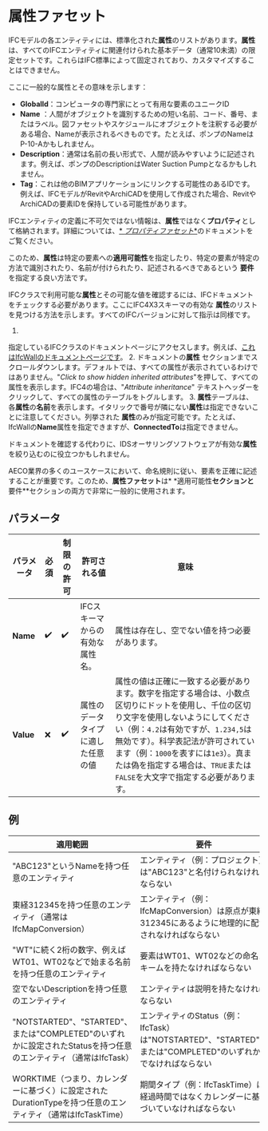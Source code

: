 # 属性ファセット

IFCモデルの各エンティティには、標準化された**属性**のリストがあります。**属性**
は、すべてのIFCエンティティに関連付けられた基本データ（通常10未満）の限定セットです。これらはIFC標準によって固定されており、カスタマイズすることはできません。

ここに一般的な属性とその意味を示します：

- **GlobalId**：コンピュータの専門家にとって有用な要素のユニークID
- **Name**
  ：人間がオブジェクトを識別するための短い名前、コード、番号、またはラベル。図ファセットやスケジュールにオブジェクトを注釈する必要がある場合、Nameが表示されるべきものです。たとえば、ポンプのNameはP-10-Aかもしれません。
- **Description**：通常は名前の長い形式で、人間が読みやすいように記述されます。例えば、ポンプのDescriptionはWater Suction
  Pumpとなるかもしれません。
- **Tag**：これは他のBIMアプリケーションにリンクする可能性のあるIDです。例えば、IFCモデルがRevitやArchiCADを使用して作成された場合、RevitやArchiCADの要素IDを保持している可能性があります。

IFCエンティティの定義に不可欠ではない情報は、**属性**ではなく**プロパティ**として格納されます。詳細については、[*
*プロパティファセット**](property-facet.jp.md)のドキュメントをご覧ください。

このため、**属性**は特定の要素への**適用可能性**を指定したり、特定の要素が特定の方法で識別されたり、名前が付けられたり、記述されるべきであるという
**要件**を指定する良い方法です。

IFCクラスで利用可能な**属性**とその可能な値を確認するには、IFCドキュメントをチェックする必要があります。ここにIFC4X3スキーマの有効な
**属性**のリストを見つける方法を示します。すべてのIFCバージョンに対して指示は同様です。

1.
指定しているIFCクラスのドキュメントページにアクセスします。例えば、[これはIfcWallのドキュメントページです](http://ifc43-docs.standards.buildingsmart.org/IFC/RELEASE/IFC4x3/HTML/lexical/IfcWall.htm)。
2. ドキュメントの**属性**
   セクションまでスクロールダウンします。デフォルトでは、すべての属性が表示されているわけではありません。"_Click to show
   hidden inherited attributes_"を押して、すべての属性を表示します。IFC4の場合は、"_Attribute inheritance_"
   テキストヘッダーをクリックして、すべての属性のテーブルをトグルします。
3. **属性**テーブルは、各**属性**の**名前**を表示します。イタリックで番号が隣にない**属性**は指定できないことに注意してください。列挙された
   **属性**のみが指定可能です。たとえば、IfcWallの**Name**属性を指定できますが、**ConnectedTo**は指定できません。

ドキュメントを確認する代わりに、IDSオーサリングソフトウェアが有効な**属性**を絞り込むのに役立つかもしれません。

AECO業界の多くのユースケースにおいて、命名規則に従い、要素を正確に記述することが重要です。このため、**属性ファセット**は*
*適用可能性**セクションと**要件**セクションの両方で非常に一般的に使用されます。

## パラメータ

| パラメータ     | 必須 | 制限の許可 | 許可される値            | 意味                                                                                                                                                                                     |
|-----------|----|-------|-------------------|----------------------------------------------------------------------------------------------------------------------------------------------------------------------------------------|
| **Name**  | ✔️ | ✔️    | IFCスキーマからの有効な属性名。 | 属性は存在し、空でない値を持つ必要があります。                                                                                                                                                                |
| **Value** | ❌  | ✔️    | 属性のデータタイプに適した任意の値 | 属性の値は正確に一致する必要があります。数字を指定する場合は、小数点区切りにドットを使用し、千位の区切り文字を使用しないようにしてください（例：`4.2`は有効ですが、`1.234,5`は無効です）。科学表記法が許可されています（例：`1000`を表すには`1e3`）。真または偽を指定する場合は、`TRUE`または`FALSE`を大文字で指定する必要があります。 |

## 例

| 適用範囲                                                                           | 要件                                                                         | ファセット定義                                                     |
|--------------------------------------------------------------------------------|----------------------------------------------------------------------------|-------------------------------------------------------------|
| "ABC123"というNameを持つ任意のエンティティ                                                    | エンティティ（例：プロジェクト）は"ABC123"と名付けられなければならない                                    | Name="Name", Value="ABC123"                                 |
| 東経312345を持つ任意のエンティティ（通常はIfcMapConversion）                                      | エンティティ（例：IfcMapConversion）は原点が東経312345にあるように地理的に配置されなければならない               | Name="Easting", Value="312345"                              |
| "WT"に続く2桁の数字、例えばWT01、WT02などで始まる名前を持つ任意のエンティティ                                  | 要素はWT01、WT02などの命名スキームを持たなければならない                                           | Name="Name", value="WT[0-9]{2}"                             |
| 空でないDescriptionを持つ任意のエンティティ                                                    | エンティティは説明を持たなければならない                                                       | Name="Description"                                          |
| "NOTSTARTED"、"STARTED"、または"COMPLETED"のいずれかに設定されたStatusを持つ任意のエンティティ（通常はIfcTask） | エンティティのStatus（例：IfcTask）は"NOTSTARTED"、"STARTED"、または"COMPLETED"のいずれかでなければならない | Name="Status", Value=["NOTSTARTED", "STARTED", "COMPLETED"] |
| WORKTIME（つまり、カレンダーに基づく）に設定されたDurationTypeを持つ任意のエンティティ（通常はIfcTaskTime）          | 期間タイプ（例：IfcTaskTime）は経過時間ではなくカレンダーに基づいていなければならない                           | Name="DurationType", Value="WORKTIME"                       |
